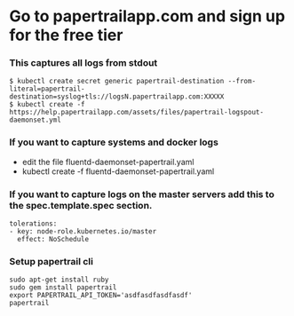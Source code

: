 # Go to papertrailapp.com and sign up for the free tier

### This captures all logs from stdout 
```
$ kubectl create secret generic papertrail-destination --from-literal=papertrail-destination=syslog+tls://logsN.papertrailapp.com:XXXXX
$ kubectl create -f https://help.papertrailapp.com/assets/files/papertrail-logspout-daemonset.yml
```
### If you want to capture systems and docker logs

- edit the file fluentd-daemonset-papertrail.yaml
- kubectl create -f fluentd-daemonset-papertrail.yaml


### If you want to capture logs on the master servers add this to the spec.template.spec section.

```
tolerations:
- key: node-role.kubernetes.io/master
  effect: NoSchedule
```

### Setup papertrail cli

```
sudo apt-get install ruby
sudo gem install papertrail
export PAPERTRAIL_API_TOKEN='asdfasdfasdfasdf'
papertrail
```

